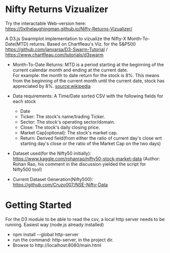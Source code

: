 # Nifty Returns Vizualizer

 Try the interactable Web-version here: https://0xthelaughingman.github.io/Nifty-Returns-Vizualizer/
 
 A D3.js Swarmplot implementation to vizualize the Nifty-X Month-To-Date(MTD) returns.
 Based on Chartfleau's Viz. for the S&P500 https://github.com/janvarsa/D3-Swarm-Tutorial / https://www.chartfleau.com/tutorials/d3swarm

 * Month-To-Date Returns: MTD is a period starting at the beginning of the current calendar month and ending at the current date.  
 For example: the month to date return for the stock is 8%. This means from the beginning of the current month until the current date, stock has appreciated by 8%. [source:wikipedia](https://en.wikipedia.org/wiki/Month-to-date)

 * Data requirements: A Time/Date sorted CSV with the following fields for each stock
   * Date
   * Ticker: The stock's name/trading Ticker.
   * Sector: The stock's operating sector/domain.
   * Close: The stock's daily closing price.
   * Market Cap[optional]: The stock's market cap.
   * Return: Derived field(from either the ratio of current day's close wrt starting day's close or the ratio of the Market Cap on the two days)
 * Dataset used(for the Nifty50 initially): https://www.kaggle.com/rohanrao/nifty50-stock-market-data (Author: Rohan Rao, his comment in the discussion yielded the script for Nifty500 too!)
 * Current Dataset Generation(Nifty500): https://github.com/Cruzo007/NSE-Nifty-Data

# Getting Started
 For the D3 module to be able to read the csv, a local http server needs to be running.
 Easiest way (node.js already installed)
 * npm install --global http-server
 * run the command: http-server, in the project dir.
 * Browse to http://localhost:8080/main.html 
